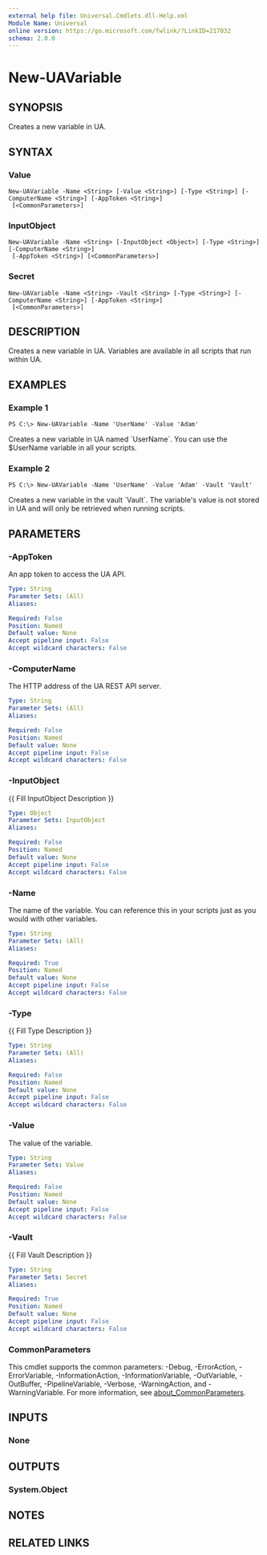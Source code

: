 ```yaml
---
external help file: Universal.Cmdlets.dll-Help.xml
Module Name: Universal
online version: https://go.microsoft.com/fwlink/?LinkID=217032
schema: 2.0.0
---
```


# New-UAVariable

## SYNOPSIS
Creates a new variable in UA.

## SYNTAX

### Value
```
New-UAVariable -Name <String> [-Value <String>] [-Type <String>] [-ComputerName <String>] [-AppToken <String>]
 [<CommonParameters>]
```

### InputObject
```
New-UAVariable -Name <String> [-InputObject <Object>] [-Type <String>] [-ComputerName <String>]
 [-AppToken <String>] [<CommonParameters>]
```

### Secret
```
New-UAVariable -Name <String> -Vault <String> [-Type <String>] [-ComputerName <String>] [-AppToken <String>]
 [<CommonParameters>]
```

## DESCRIPTION
Creates a new variable in UA.
Variables are available in all scripts that run within UA.

## EXAMPLES

### Example 1
```
PS C:\> New-UAVariable -Name 'UserName' -Value 'Adam'
```

Creates a new variable in UA named \`UserName\`.
You can use the $UserName variable in all your scripts.

### Example 2
```
PS C:\> New-UAVariable -Name 'UserName' -Value 'Adam' -Vault 'Vault'
```

Creates a new variable in the vault \`Vault\`.
The variable's value is not stored in UA and will only be retrieved when running scripts.

## PARAMETERS

### -AppToken
An app token to access the UA API.

```yaml
Type: String
Parameter Sets: (All)
Aliases:

Required: False
Position: Named
Default value: None
Accept pipeline input: False
Accept wildcard characters: False
```

### -ComputerName
The HTTP address of the UA REST API server.

```yaml
Type: String
Parameter Sets: (All)
Aliases:

Required: False
Position: Named
Default value: None
Accept pipeline input: False
Accept wildcard characters: False
```

### -InputObject
{{ Fill InputObject Description }}

```yaml
Type: Object
Parameter Sets: InputObject
Aliases:

Required: False
Position: Named
Default value: None
Accept pipeline input: False
Accept wildcard characters: False
```

### -Name
The name of the variable.
You can reference this in your scripts just as you would with other variables.

```yaml
Type: String
Parameter Sets: (All)
Aliases:

Required: True
Position: Named
Default value: None
Accept pipeline input: False
Accept wildcard characters: False
```

### -Type
{{ Fill Type Description }}

```yaml
Type: String
Parameter Sets: (All)
Aliases:

Required: False
Position: Named
Default value: None
Accept pipeline input: False
Accept wildcard characters: False
```

### -Value
The value of the variable.

```yaml
Type: String
Parameter Sets: Value
Aliases:

Required: False
Position: Named
Default value: None
Accept pipeline input: False
Accept wildcard characters: False
```

### -Vault
{{ Fill Vault Description }}

```yaml
Type: String
Parameter Sets: Secret
Aliases:

Required: True
Position: Named
Default value: None
Accept pipeline input: False
Accept wildcard characters: False
```

### CommonParameters
This cmdlet supports the common parameters: -Debug, -ErrorAction, -ErrorVariable, -InformationAction, -InformationVariable, -OutVariable, -OutBuffer, -PipelineVariable, -Verbose, -WarningAction, and -WarningVariable. For more information, see [about_CommonParameters](http://go.microsoft.com/fwlink/?LinkID=113216).

## INPUTS

### None
## OUTPUTS

### System.Object
## NOTES

## RELATED LINKS

